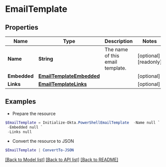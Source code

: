 # EmailTemplate
## Properties

Name | Type | Description | Notes
------------ | ------------- | ------------- | -------------
**Name** | **String** | The name of this email template. | [optional] [readonly] 
**Embedded** | [**EmailTemplateEmbedded**](EmailTemplateEmbedded.md) |  | [optional] 
**Links** | [**EmailTemplateLinks**](EmailTemplateLinks.md) |  | [optional] 

## Examples

- Prepare the resource
```powershell
$EmailTemplate = Initialize-Okta.PowerShellEmailTemplate  -Name null `
 -Embedded null `
 -Links null
```

- Convert the resource to JSON
```powershell
$EmailTemplate | ConvertTo-JSON
```

[[Back to Model list]](../README.md#documentation-for-models) [[Back to API list]](../README.md#documentation-for-api-endpoints) [[Back to README]](../README.md)

